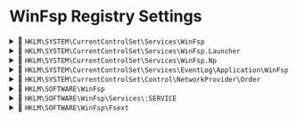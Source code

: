 # WinFsp Registry Settings

<details>
<summary>
📁 <code>HKLM\SYSTEM\CurrentControlSet\Services\WinFsp</code>
</summary>
<blockquote>

Stores information about the WinFsp file system driver as required by the Windows OS.

</blockquote>
</details>

<details>
<summary>
📁 <code>HKLM\SYSTEM\CurrentControlSet\Services\WinFsp.Launcher</code>
</summary>
<blockquote>

Stores information about the WinFsp Launcher service as required by the Windows OS.

</blockquote>
</details>

<details>
<summary>
📁 <code>HKLM\SYSTEM\CurrentControlSet\Services\WinFsp.Np</code>
</summary>
<blockquote>

Stores information about the WinFsp network provider as required by the Windows OS.

</blockquote>
</details>

<details>
<summary>
📁 <code>HKLM\SYSTEM\CurrentControlSet\Services\EventLog\Application\WinFsp</code>
</summary>
<blockquote>

Stores information about the WinFsp event source as required by the Windows OS.

</blockquote>
</details>

<details>
<summary>
📁 <code>HKLM\SYSTEM\CurrentControlSet\Control\NetworkProvider\Order</code>
</summary>
<blockquote>

Stores information about the WinFsp network provider as required by the Windows OS.

</blockquote>
</details>

<details>
<summary>
📁 <code>HKLM\SOFTWARE\WinFsp</code>
</summary>
<blockquote>

Primary registry key used to store WinFsp settings. On a 64-bit system (x64 or ARM64) this key is stored in the 32-bit portion of the registry and its true location is `HKLM\SOFTWARE\WOW6432Node\WinFsp`.

* `InstallDir (REG_SZ)`: Contains the WinFsp installation directory.

* `DistinctPermsForSameOwnerGroup (REG_DWORD)`: Directs how WinFsp-FUSE should consider UNIX owner and group permissions in the case when the Windows owner and group SID are the same (for example, this can happen when someone uses a Microsoft account as their primary login). When this setting is 0 and the Windows owner and group SID are the same, WinFsp-FUSE combines the UNIX owner and group permissions (for example, user permission `rw-` and group permission `---` combine to `---`), which can result in inadvertent "access denied" errors. When this setting is 1 and even if the Windows owner and group SID are the same, WinFsp-FUSE looks at the UNIX owner permissions and the UNIX group permissions separately. The default value is 1 since v1.11B1 and was 0 in earlier versions.

* `MountBroadcastDriveChange (REG_DWORD)`: A value of 1 instructs WinFsp to broadcast an additional "drive change" message to all top-level windows during mounting and unmounting. The default value is 0. Normally the Windows infrastructure broadcasts a `WM_DEVICECHANGE` message whenever a drive gets added/removed. In some rare systems it is possible for this message to get lost or stalled. The workaround for these rare systems is to enable this registry setting, in which case WinFsp will broadcast the `WM_DEVICECHANGE` using a slightly different but more reliable method than the one Windows uses.

* `MountDoNotUseLauncher (REG_DWORD)`: A value of 1 disallows the use of the Launcher for drive mounting. The default value of 0 allows use of the Launcher for drive mounting when necessary. In general the Launcher is not necessary for mounting. However when running a file system in the Windows Service context (session 0) under an account that is not LocalSystem (e.g. `NT AUTHORITY\NETWORK SERVICE`), the Launcher is used to create global drives.

</blockquote>
</details>


<details>
<summary>
📁 <code>HKLM\SOFTWARE\WinFsp\Services\:SERVICE</code>
</summary>
<blockquote>

Registry key used to store information about the WinFsp service with name `:SERVICE`. WinFsp services are user mode file systems controlled by the Launcher; for more information see the [Service Architecture](WinFsp-Service-Architecture.asciidoc) document. On a 64-bit system (x64 or ARM64) this key is stored in the 32-bit portion of the registry and its true location is `HKLM\SOFTWARE\WOW6432Node\WinFsp\Services\:SERVICE`.

* `Agent (REG_SZ)`: UNDOCUMENTED (see source code).

* `Executable (REG_SZ)`: Contains the path to the executable to use when launching the service.

* `CommandLine (REG_SZ)`: Contains the command line to use when launching the service.

* `WorkDirectory (REG_SZ)`: Contains the working directory to use when launching the service.

* `RunAs (REG_SZ)`: Controls the account used when launching the service. Possible values are `LocalSystem` (default), `LocalService`, `NetworkService` and `.` (dot). The `.` (dot) value means that the service should be launched as the account that is launching the file system (e.g. via `net use` or Explorer's "Map Network Drive").

* `Security (REG_SZ)`: Controls which users can launch the service.

* `AuthPackage (REG_SZ)`: UNDOCUMENTED (see source code).

* `Stderr (REG_SZ)`: Specifies a path that the Launcher will redirect service error output to.

* `JobControl (REG_DWORD)`: Controls whether the service is running in the same job as the Launcher. The default value is 1.

* `Credentials (REG_DWORD)`: Controls whether the file system requires credentials.

* `AuthPackageId (REG_DWORD)`: UNDOCUMENTED (see source code).

* `Recovery (REG_DWORD)`: A value of 1 instructs the Launcher to restart a service that has crashed. The default value is 0.

</blockquote>
</details>

<details>
<summary>
📁 <code>HKLM\SOFTWARE\WinFsp\Fsext</code>
</summary>
<blockquote>

Registry key used to store WinFsp fsext provider information. Fsext providers are kernel mode file systems that interface with WinFsp; for more information see the [Kernel Mode File Systems](WinFsp-Kernel-Mode-File-Systems.asciidoc) document. On a 64-bit system (x64 or ARM64) this key is stored in the 32-bit portion of the registry and its true location is `HKLM\SOFTWARE\WOW6432Node\WinFsp\Fsext`.

* `:CTLCODE (REG_SZ)`: The `:CTLCODE` name is the string representation of the fsext provider's transact code in `%08lx` format and the value is the provider's driver name.

</blockquote>
</details>
